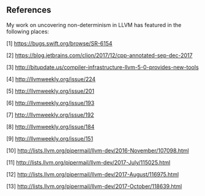## References

My work on uncovering non-determinism in LLVM
has featured in the following places:

[1]  https://bugs.swift.org/browse/SR-6154

[2]  https://blog.jetbrains.com/clion/2017/12/cpp-annotated-sep-dec-2017

[3]  http://bitupdate.us/compiler-infrastructure-llvm-5-0-provides-new-tools

[4]  http://llvmweekly.org/issue/224

[5]  http://llvmweekly.org/issue/201

[6]  http://llvmweekly.org/issue/193

[7]  http://llvmweekly.org/issue/192

[8]  http://llvmweekly.org/issue/184

[9]  http://llvmweekly.org/issue/151

[10] http://lists.llvm.org/pipermail/llvm-dev/2016-November/107098.html

[11] http://lists.llvm.org/pipermail/llvm-dev/2017-July/115025.html

[12] http://lists.llvm.org/pipermail/llvm-dev/2017-August/116975.html

[13] http://lists.llvm.org/pipermail/llvm-dev/2017-October/118639.html
